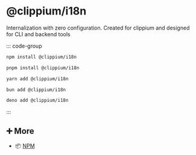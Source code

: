 # @clippium/i18n

Internalization with zero configuration. Created for clippium and designed for CLI and backend tools

::: code-group

```bash [npm]
npm install @clippium/i18n
```

```bash [pnpm]
pnpm install @clippium/i18n
```

```bash [yarn]
yarn add @clippium/i18n
```

```bash [bun]
bun add @clippium/i18n
```

```bash [deno]
deno add @clippium/i18n
```

:::

## ➕ More

- 📦 [NPM](https://www.npmjs.com/package/@clippium/i18n)
